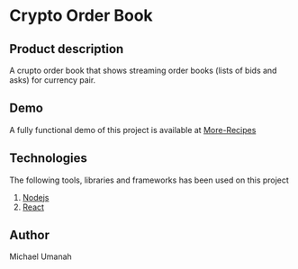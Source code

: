 # Crypto Order Book
## Product description
A crupto order book that shows streaming order books (lists of bids and asks) for currency pair.

## Demo
A fully functional demo of this project is available at [More-Recipes](https://crypto-order-book-sc.herokuapp.com/)

## Technologies

 The following tools, libraries and frameworks has been used on this project

 1. [Nodejs](https://nodejs.org/en/)
 1. [React](https://reactjs.org/)

## Author
Michael Umanah
